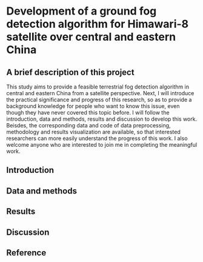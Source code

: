 # Development of a ground fog detection algorithm for Himawari-8 satellite over central and eastern China

## A brief description of this project
This study aims to provide a feasible terrestrial fog detection algorithm in central and eastern China from a satellite perspective. Next, I will introduce the practical significance and progress of this research, so as to provide a background knowledge for people who want to know this issue, even though they have never covered this topic before. I will follow the introduction, data and methods, results and discussion to develop this work. Beisdes, the corresponding data and code of data preprocessing, methodology and results visualization are available, so that interested researchers can more easily understand the progress of this work. I also welcome anyone who are interested to join me in completing the meaningful work.

## Introduction


## Data and methods


## Results


## Discussion


## Reference
